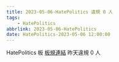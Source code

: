 ```yaml
---
title: 2023-05-06-HatePolitics 違規 0 人
tags:
    - HatePolitics
abbrlink: 2023-05-06-HatePolitics
date: HatePolitics-2023-05-06 12:00:00
---
```

HatePolitics 板 [板規連結](https://www.ptt.cc/bbs/HatePolitics/M.1617115262.A.D60.html)
昨天違規 0 人
